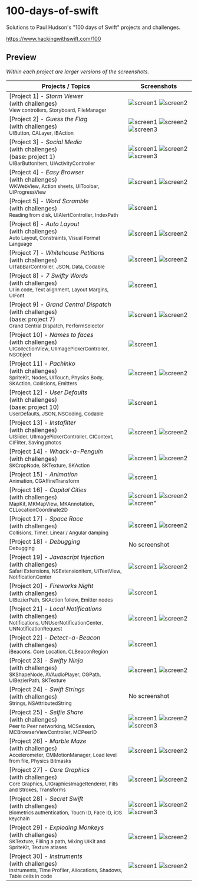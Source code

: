 # 100-days-of-swift

Solutions to Paul Hudson's "100 days of Swift" projects and challenges.

https://www.hackingwithswift.com/100

## Preview

*Within each project are larger versions of the screenshots.*

Projects / Topics                                                                                                                                                            | Screenshots
---                                                                                                                                                                          |---
[Project 1] - *Storm Viewer* <br/>(with challenges)                                                      <br/><sub> View controllers, Storyboard, FileManager                               </sub> | ![screen1](https://github.com/bkbhhj/100-day-of-Swift/blob/main/100%20day's%20of%20Swift/project%201/Снимок%20экрана%202021-07-30%20в%2011.14.04.png?raw=true) ![screen2](https://github.com/bkbhhj/100-day-of-Swift/blob/main/100%20day's%20of%20Swift/project%201/Снимок%20экрана%202021-07-30%20в%2011.14.14.png?raw=true) |
[Project 2] - *Guess the Flag* <br/>(with challenges)                                         <br/><sub> UIButton, CALayer, IBAction                                             </sub> | ![screen1](https://github.com/bkbhhj/100-day-of-Swift/blob/main/100%20day's%20of%20Swift/project%202/Снимок%20экрана%202021-07-30%20в%2013.05.01.png?raw=true) ![screen2](https://github.com/bkbhhj/100-day-of-Swift/blob/main/100%20day's%20of%20Swift/project%202/Снимок%20экрана%202021-07-30%20в%2013.05.13.png?raw=true) ![screen3](https://github.com/bkbhhj/100-day-of-Swift/blob/main/100%20day's%20of%20Swift/project%202/Снимок%20экрана%202021-07-30%20в%2013.05.25.png?raw=true)|
[Project 3] - *Social Media* <br/>(with challenges) <br/>(base: project 1)                      <br/><sub> UIBarButtonItem, UIActivityController                                   </sub> | ![screen1](https://github.com/bkbhhj/100-day-of-Swift/blob/main/100%20day's%20of%20Swift/Project%203/Снимок%20экрана%202021-07-30%20в%2013.11.25.png?raw=true) ![screen2](https://github.com/bkbhhj/100-day-of-Swift/blob/main/100%20day's%20of%20Swift/Project%203/Снимок%20экрана%202021-07-30%20в%2013.11.35.png?raw=true) ![screen3](https://github.com/bkbhhj/100-day-of-Swift/blob/main/100%20day's%20of%20Swift/Project%203/Снимок%20экрана%202021-07-30%20в%2013.11.52.png?raw=true) |
[Project 4] - *Easy Browser* <br/>(with challenges)                                         <br/><sub> WKWebView, Action sheets, UIToolbar, UIProgressView                     </sub> | ![screen1](https://github.com/bkbhhj/100-day-of-Swift/blob/main/100%20day's%20of%20Swift/Project%204/Снимок%20экрана%202021-07-30%20в%2013.15.19.png?raw=true) ![screen2](https://github.com/bkbhhj/100-day-of-Swift/blob/main/100%20day's%20of%20Swift/Project%204/Снимок%20экрана%202021-07-30%20в%2013.14.44.png?raw=true) |
[Project 5] - *Word Scramble* <br/>(with challenges)                                         <br/><sub> Reading from disk, UIAlertController, IndexPath                         </sub> | ![screen1](https://github.com/bkbhhj/100-day-of-Swift/blob/main/100%20day's%20of%20Swift/Project%205/Снимок%20экрана%202021-07-30%20в%2016.31.39.png?raw=true) |
[Project 6] - *Auto Layout* <br/>(with challenges)                                       <br/><sub> Auto Layout, Constraints, Visual Format Language                        </sub> | ![screen1](https://github.com/bkbhhj/100-day-of-Swift/blob/main/100%20day's%20of%20Swift/Project%206/Снимок%20экрана%202021-07-30%20в%2016.33.54.png?raw=true) ![screen2](https://github.com/bkbhhj/100-day-of-Swift/blob/main/100%20day's%20of%20Swift/Project%206/Снимок%20экрана%202021-07-30%20в%2016.33.46.png?raw=true) |
[Project 7] - *Whitehouse Petitions* <br/>(with challenges)                                         <br/><sub> UITabBarController, JSON, Data, Codable                                 </sub> | ![screen1](https://github.com/bkbhhj/100-day-of-Swift/blob/main/100%20day's%20of%20Swift/Project%207/Снимок%20экрана%202021-07-30%20в%2016.40.12.png?raw=true) ![screen2](https://github.com/bkbhhj/100-day-of-Swift/blob/main/100%20day's%20of%20Swift/Project%207/Снимок%20экрана%202021-07-30%20в%2016.40.22.png?raw=true) |
[Project 8] - *7 Swifty Words* <br/>(with challenges)                                         <br/><sub> UI in code, Text alignment, Layout Margins, UIFont                      </sub> | ![screen1](https://github.com/bkbhhj/100-day-of-Swift/blob/main/100%20day's%20of%20Swift/Project%208/Снимок%20экрана%202021-07-30%20в%2016.46.04.png?raw=true) |
[Project 9] - *Grand Central Dispatch* <br/>(with challenges) <br/>(base: project 7)                                         <br/><sub> Grand Central Dispatch, PerformSelector                                 </sub> | ![screen1](https://github.com/bkbhhj/100-day-of-Swift/blob/main/100%20day's%20of%20Swift/Project%209/screen01.png?raw=true) ![screen2](https://github.com/bkbhhj/100-day-of-Swift/blob/main/100%20day's%20of%20Swift/Project%209/screen02.png?raw=true) |
[Project 10] - *Names to faces* <br/>(with challenges)                               <br/><sub> UICollectionView, UIImagePickerController, NSObject                     </sub> | ![screen1](https://github.com/bkbhhj/100-day-of-Swift/blob/main/100%20day's%20of%20Swift/Project%2010/Снимок%20экрана%202021-07-30%20в%2018.42.46.png?raw=true) |
[Project 11] - *Pachinko*  <br/>(with challenges)                                      <br/><sub> SpriteKit, Nodes, UITouch, Physics Body, SKAction, Collisions, Emitters </sub> | ![screen1](https://github.com/bkbhhj/100-day-of-Swift/blob/main/100%20day's%20of%20Swift/Project%2011/Снимок%20экрана%202021-07-30%20в%2018.44.49.png?raw=true) ![screen2](https://github.com/bkbhhj/100-day-of-Swift/blob/main/100%20day's%20of%20Swift/Project%2011/Снимок%20экрана%202021-07-30%20в%2018.44.18.png?raw=true) |
[Project 12] - *User Defaults* <br/>(with challenges)  <br/>(base: project 10)                                   <br/><sub> UserDefaults, JSON, NSCoding, Codable                                            </sub> | ![screen1](https://github.com/bkbhhj/100-day-of-Swift/blob/main/100%20day's%20of%20Swift/Project%2012/Снимок%20экрана%202021-07-30%20в%2018.51.07.png?raw=true) |
[Project 13] - *Instafilter* <br/>(with challenges)                                       <br/><sub> UISlider, UIImagePickerController, CIContext, CIFilter, Saving photos   </sub> | ![screen1](https://github.com/bkbhhj/100-day-of-Swift/blob/main/100%20day's%20of%20Swift/Project%2013/Снимок%20экрана%202021-07-30%20в%2018.53.33.png?raw=true) ![screen2](https://github.com/bkbhhj/100-day-of-Swift/blob/main/100%20day's%20of%20Swift/Project%2013/Снимок%20экрана%202021-07-30%20в%2018.54.11.png?raw=true) |
[Project 14] - *Whack-a-Penguin* <br/>(with challenges)                                       <br/><sub> SKCropNode, SKTexture, SKAction                                         </sub> | ![screen1](https://github.com/bkbhhj/100-day-of-Swift/blob/main/100%20day's%20of%20Swift/Project%2014/Снимок%20экрана%202021-07-30%20в%2018.56.12.png?raw=true) ![screen2](https://github.com/bkbhhj/100-day-of-Swift/blob/main/100%20day's%20of%20Swift/Project%2014/Снимок%20экрана%202021-07-30%20в%2018.56.23.png?raw=true) |
[Project 15] - *Animation*                                                         <br/><sub> Animation, CGAffineTransform                                            </sub> | ![screen1](https://github.com/bkbhhj/100-day-of-Swift/blob/main/100%20day's%20of%20Swift/Project%2015/Снимок%20экрана%202021-07-30%20в%2018.58.14.png?raw=true) |
[Project 16] - *Capital Cities* <br/>(with challenges)                                       <br/><sub> MapKit, MKMapView, MKAnnotation, CLLocationCoordinate2D                  </sub> | ![screen1](https://github.com/bkbhhj/100-day-of-Swift/blob/main/100%20day's%20of%20Swift/Project%2016/Снимок%20экрана%202021-07-30%20в%2019.00.31.png?raw=true) ![screen2](https://github.com/bkbhhj/100-day-of-Swift/blob/main/100%20day's%20of%20Swift/Project%2016/Снимок%20экрана%202021-07-30%20в%2019.00.54.png?raw=true) ![screen"](https://github.com/bkbhhj/100-day-of-Swift/blob/main/100%20day's%20of%20Swift/Project%2016/Снимок%20экрана%202021-07-30%20в%2019.01.11.png?raw=true) |
[Project 17] - *Space Race* <br/>(with challenges)                                       <br/><sub> Collisions, Timer, Linear / Angular damping                             </sub> | ![screen1](https://github.com/bkbhhj/100-day-of-Swift/blob/main/100%20day's%20of%20Swift/Project%2017/Снимок%20экрана%202021-07-30%20в%2019.08.24.png?raw=true) ![screen2](https://github.com/bkbhhj/100-day-of-Swift/blob/main/100%20day's%20of%20Swift/Project%2017/Снимок%20экрана%202021-07-30%20в%2019.08.33.png?raw=true) |
[Project 18] - *Debugging*                                                         <br/><sub> Debugging                                                               </sub> | No screenshot |
[Project 19] - *Javascript Injection* <br/>(with challenges)                                       <br/><sub> Safari Extensions, NSExtensionItem, UITextView, NotificationCenter      </sub> | ![screen1](https://github.com/bkbhhj/100-day-of-Swift/blob/main/100%20day's%20of%20Swift/Project%2019/Снимок%20экрана%202021-07-30%20в%2019.46.19.png?raw=true) ![screen2](https://github.com/bkbhhj/100-day-of-Swift/blob/main/100%20day's%20of%20Swift/Project%2019/Снимок%20экрана%202021-07-30%20в%2019.46.28.png?raw=true)  |
[Project 20] - *Fireworks Night* <br/>(with challenges)                                       <br/><sub> UIBezierPath, SKAction follow, Emitter nodes                          </sub> | ![screen1](https://github.com/bkbhhj/100-day-of-Swift/blob/main/100%20day's%20of%20Swift/Project%2020/Снимок%20экрана%202021-07-30%20в%2022.05.23.png?raw=true)  |
[Project 21] - *Local Notifications* <br/>(with challenges)                               <br/><sub> Notifications, UNUserNotificationCenter, UNNotificationRequest          </sub> | ![screen1](https://github.com/bkbhhj/100-day-of-Swift/blob/main/100%20day's%20of%20Swift/Project%2021/Снимок%20экрана%202021-07-30%20в%2022.46.17.png?raw=true) ![screen2](https://github.com/bkbhhj/100-day-of-Swift/blob/main/100%20day's%20of%20Swift/Project%2021/Снимок%20экрана%202021-07-30%20в%2022.46.37.png?raw=true)  |
[Project 22] - *Detect-a-Beacon* <br/>(with challenges)                                       <br/><sub> iBeacons, Core Location, CLBeaconRegion                                 </sub> | ![screen1](https://github.com/bkbhhj/100-day-of-Swift/blob/main/100%20day's%20of%20Swift/Project%2022/Снимок%20экрана%202021-07-30%20в%2022.48.10.png?raw=true) |
[Project 23] - *Swifty Ninja* <br/>(with challenges)                                       <br/><sub> SKShapeNode, AVAudioPlayer, CGPath, UIBezierPath, SKTexture             </sub> | ![screen1](https://github.com/bkbhhj/100-day-of-Swift/blob/main/100%20day's%20of%20Swift/Project%2023/Снимок%20экрана%202021-07-30%20в%2022.49.54.png?raw=true) ![screen2](https://github.com/bkbhhj/100-day-of-Swift/blob/main/100%20day's%20of%20Swift/Project%2023/Снимок%20экрана%202021-07-30%20в%2022.50.19.png?raw=true) |
[Project 24] - *Swift Strings* <br/>(with challenges)                                       <br/><sub> Strings, NSAttributedString                                             </sub> | No screenshot |
[Project 25] - *Selfie Share* <br/>(with challenges)                                       <br/><sub> Peer to Peer networking, MCSession, MCBrowserViewController, MCPeerID   </sub> | ![screen1](https://github.com/bkbhhj/100-day-of-Swift/blob/main/100%20day's%20of%20Swift/Project%2025/screen03.png?raw=true) ![screen2](https://github.com/bkbhhj/100-day-of-Swift/blob/main/100%20day's%20of%20Swift/Project%2025/screen01.png?raw=true) ![screen3](https://github.com/bkbhhj/100-day-of-Swift/blob/main/100%20day's%20of%20Swift/Project%2025/screen02.png?raw=true)  |
[Project 26] - *Marble Maze* <br/>(with challenges)                                       <br/><sub> Accelerometer, CMMotionManager, Load level from file, Physics Bitmasks  </sub> | ![screen1](https://github.com/bkbhhj/100-day-of-Swift/blob/main/100%20day's%20of%20Swift/Project%2026/Снимок%20экрана%202021-07-30%20в%2023.20.04.png?raw=true) ![screen2](https://github.com/bkbhhj/100-day-of-Swift/blob/main/100%20day's%20of%20Swift/Project%2026/Снимок%20экрана%202021-07-30%20в%2023.21.59.png?raw=true)  |
[Project 27] - *Core Graphics* <br/>(with challenges)                               <br/><sub> Core Graphics, UIGraphicsImageRenderer, Fills and Strokes, Transforms   </sub> | ![screen1](https://github.com/bkbhhj/100-day-of-Swift/blob/main/100%20day's%20of%20Swift/Project%2027/Снимок%20экрана%202021-07-30%20в%2023.24.13.png?raw=true) ![screen2](https://github.com/bkbhhj/100-day-of-Swift/blob/main/100%20day's%20of%20Swift/Project%2027/Снимок%20экрана%202021-07-30%20в%2023.24.42.png?raw=true) |
[Project 28] - *Secret Swift* <br/>(with challenges)                               <br/><sub> Biometrics authentication, Touch ID, Face ID, iOS keychain              </sub> | ![screen1](https://github.com/bkbhhj/100-day-of-Swift/blob/main/100%20day's%20of%20Swift/Project%2028/Снимок%20экрана%202021-07-30%20в%2023.39.00.png?raw=true) ![screen2](https://github.com/bkbhhj/100-day-of-Swift/blob/main/100%20day's%20of%20Swift/Project%2028/Снимок%20экрана%202021-07-30%20в%2023.39.31.png?raw=true) ![screen3](https://github.com/bkbhhj/100-day-of-Swift/blob/main/100%20day's%20of%20Swift/Project%2028/Снимок%20экрана%202021-07-30%20в%2023.42.05.png?raw=true)  |
[Project 29] - *Exploding Monkeys* <br/>(with challenges)                                       <br/><sub> SKTexture, Filling a path, Mixing UIKit and SpriteKit, Texture atlases  </sub> | ![screen1](https://github.com/bkbhhj/100-day-of-Swift/blob/main/100%20day's%20of%20Swift/Project%2029/Снимок%20экрана%202021-07-30%20в%2023.44.15.png?raw=true) ![screen2](https://github.com/bkbhhj/100-day-of-Swift/blob/main/100%20day's%20of%20Swift/Project%2029/Снимок%20экрана%202021-07-30%20в%2023.43.46.png?raw=true)  |
[Project 30] - *Instruments* <br/>(with challenges)                               <br/><sub> Instruments, Time Profiler, Allocations, Shadows, Table cells in code   </sub> | ![screen1](https://github.com/bkbhhj/100-day-of-Swift/blob/main/100%20day's%20of%20Swift/Project%2030/Снимок%20экрана%202021-07-31%20в%2001.07.44.png?raw=true) ![screen2](https://github.com/bkbhhj/100-day-of-Swift/blob/main/100%20day's%20of%20Swift/Project%2030/Снимок%20экрана%202021-07-31%20в%2001.07.57.png?raw=true) |
